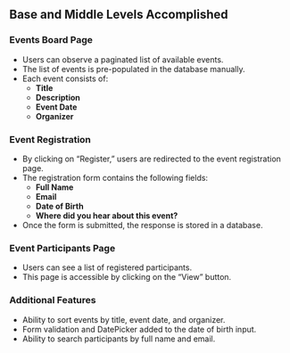 ## Base and Middle Levels Accomplished

### Events Board Page

- Users can observe a paginated list of available events.
- The list of events is pre-populated in the database manually.
- Each event consists of:
  - **Title**
  - **Description**
  - **Event Date**
  - **Organizer**

### Event Registration

- By clicking on “Register,” users are redirected to the event registration page.
- The registration form contains the following fields:
  - **Full Name**
  - **Email**
  - **Date of Birth**
  - **Where did you hear about this event?**
- Once the form is submitted, the response is stored in a database.

### Event Participants Page

- Users can see a list of registered participants.
- This page is accessible by clicking on the “View” button.

### Additional Features

- Ability to sort events by title, event date, and organizer.
- Form validation and DatePicker added to the date of birth input.
- Ability to search participants by full name and email.

